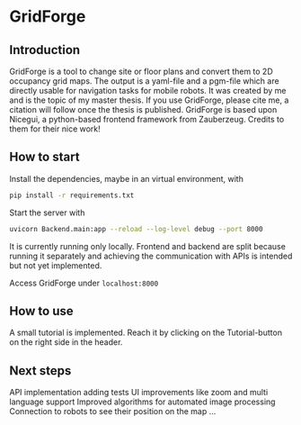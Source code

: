 # GridForge

## Introduction

GridForge is a tool to change site or floor plans and convert them to 2D occupancy grid maps. The output is a yaml-file and a pgm-file which are directly usable for navigation tasks for mobile robots. It was created by me and is the topic of my master thesis. If you use GridForge, please cite me, a citation will follow once the thesis is published. 
GridForge is based upon Nicegui, a python-based frontend framework from Zauberzeug. Credits to them for their nice work! 

## How to start

Install the dependencies, maybe in an virtual environment, with 

```bash
pip install -r requirements.txt
```

Start the server with 

```bash
uvicorn Backend.main:app --reload --log-level debug --port 8000
```

It is currently running only locally. Frontend and backend are split because running it separately and achieving the communication with APIs is intended but not yet implemented. 

Access GridForge under `localhost:8000`

## How to use

A small tutorial is implemented. Reach it by clicking on the Tutorial-button on the right side in the header. 

## Next steps

API implementation
adding tests 
UI improvements like zoom and multi language support
Improved algorithms for automated image processing 
Connection to robots to see their position on the map
... 